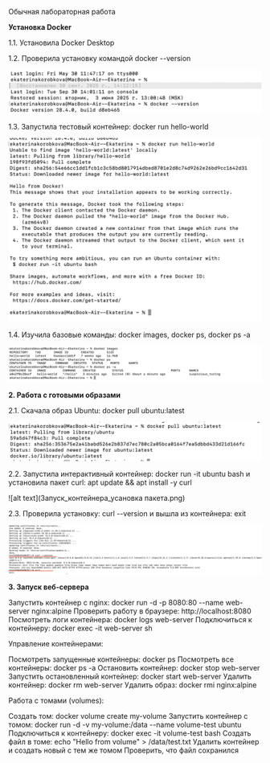 Обычная лабораторная работа

**Установка Docker**

1.1. Установила Docker Desktop
   
1.2. Проверила установку командой docker --version

![alt text](version.png)

1.3. Запустила тестовый контейнер: docker run hello-world

![alt text](hello-world.png)

1.4. Изучила базовые команды: docker images, docker ps, docker ps -a

![alt text](команды.png)

**2. Работа с готовыми образами**

2.1. Скачала образ Ubuntu: docker pull ubuntu:latest

![alt text](docker_pull_ubuntu_latest.png)

2.2. Запустила интерактивный контейнер: docker run -it ubuntu bash и установила пакет curl: apt update && apt install -y curl

![alt text](Запуск_контейнера_усановка пакета.png) 

2.3. Проверила установку: curl --version и вышла из контейнера: exit

![alt text](version_exit.png) 

**3. Запуск веб-сервера**

Запустить контейнер с nginx: docker run -d -p 8080:80 --name web-server nginx:alpine
Проверить работу в браузере: http://localhost:8080
Посмотреть логи контейнера: docker logs web-server
Подключиться к контейнеру: docker exec -it web-server sh

Управление контейнерами:

Посмотреть запущенные контейнеры: docker ps
Посмотреть все контейнеры: docker ps -a
Остановить контейнер: docker stop web-server
Запустить остановленный контейнер: docker start web-server
Удалить контейнер: docker rm web-server
Удалить образ: docker rmi nginx:alpine

Работа с томами (volumes):

Создать том: docker volume create my-volume
Запустить контейнер с томом: docker run -d -v my-volume:/data --name volume-test ubuntu
Подключиться к контейнеру: docker exec -it volume-test bash
Создать файл в томе: echo "Hello from volume" > /data/test.txt
Удалить контейнер и создать новый с тем же томом
Проверить, что файл сохранился
